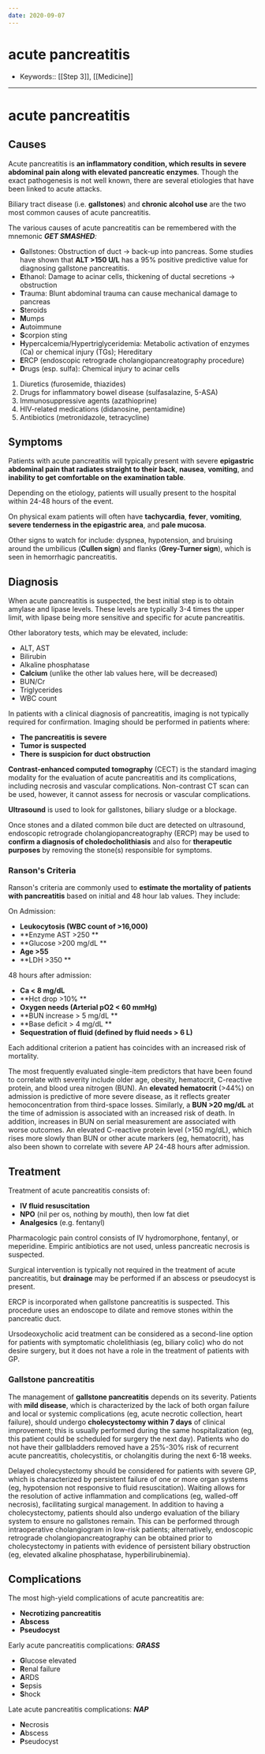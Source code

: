 ```yaml
---
date: 2020-09-07
---
```


# acute pancreatitis

- Keywords:: [[Step 3]], [[Medicine]]
---

# acute pancreatitis

## Causes

<!-- ignore -->

Acute pancreatitis is **an inflammatory condition, which results in severe abdominal pain along with elevated pancreatic enzymes**. Though the exact pathogenesis is not well known, there are several etiologies that have been linked to acute attacks.

Biliary tract disease (i.e. **gallstones**) and **chronic alcohol use** are the two most common causes of acute pancreatitis.

The various causes of acute pancreatitis can be remembered with the mnemonic _**GET SMASHED**:_

- **G**allstones: Obstruction of duct → back-up into pancreas. Some studies have shown that **ALT >150 U/L** has a 95% positive predictive value for diagnosing gallstone pancreatitis.
- **E**thanol: Damage to acinar cells, thickening of ductal secretions → obstruction
- **T**rauma: Blunt abdominal trauma can cause mechanical damage to pancreas
- **S**teroids
- **M**umps
- **A**utoimmune
- **S**corpion sting
- **H**ypercalcemia/Hypertriglyceridemia: Metabolic activation of enzymes (Ca) or chemical injury (TGs); Hereditary
- **E**RCP (endoscopic retrograde cholangiopancreatography procedure)
- **D**rugs (esp. sulfa): Chemical injury to acinar cells

1. Diuretics (furosemide, thiazides)
2. Drugs for inflammatory bowel disease (sulfasalazine, 5-ASA)
3. Immunosuppressive agents (azathioprine)
4. HIV-related medications (didanosine, pentamidine)
5. Antibiotics (metronidazole, tetracycline)

## Symptoms

Patients with acute pancreatitis will typically present with severe **epigastric abdominal pain that radiates straight to their back**, **nausea**, **vomiting**, and **inability to get comfortable on the examination table**.

Depending on the etiology, patients will usually present to the hospital within 24-48 hours of the event.

On physical exam patients will often have **tachycardia**, **fever**, **vomiting**, **severe tenderness in the epigastric area**, and **pale mucosa**.

Other signs to watch for include: dyspnea, hypotension, and bruising around the umbilicus (**Cullen sign**) and flanks (**Grey-Turner sign**), which is seen in hemorrhagic pancreatitis.

## Diagnosis

When acute pancreatitis is suspected, the best initial step is to obtain amylase and lipase levels. These levels are typically 3-4 times the upper limit, with lipase being more sensitive and specific for acute pancreatitis.

Other laboratory tests, which may be elevated, include:

- ALT, AST
- Bilirubin
- Alkaline phosphatase
- **Calcium** (unlike the other lab values here, will be decreased)
- BUN/Cr
- Triglycerides
- WBC count

In patients with a clinical diagnosis of pancreatitis, imaging is not typically required for confirmation. Imaging should be performed in patients where:

- **The pancreatitis is severe**
- **Tumor is suspected**
- **There is suspicion for duct obstruction**

**Contrast-enhanced computed tomography** (CECT) is the standard imaging modality for the evaluation of acute pancreatitis and its complications, including necrosis and vascular complications. Non-contrast CT scan can be used, however, it cannot assess for necrosis or vascular complications.

**Ultrasound** is used to look for gallstones, biliary sludge or a blockage.

Once stones and a dilated common bile duct are detected on ultrasound, endoscopic retrograde cholangiopancreatography (ERCP) may be used to **confirm a diagnosis of choledocholithiasis** and also for **therapeutic purposes** by removing the stone(s) responsible for symptoms.

### Ranson's Criteria

<!-- acute pancreatitis lab predictors -->

Ranson's criteria are commonly used to **estimate the mortality of patients with pancreatitis** based on initial and 48 hour lab values. They include:

On Admission:

- **Leukocytosis (WBC count of >16,000)**
- \*\*Enzyme AST >250 \*\*
- \*\*Glucose >200 mg/dL \*\*
- **Age >55**
- \*\*LDH >350 \*\*

48 hours after admission:

- **Ca < 8 mg/dL**
- \*\*Hct drop >10% \*\*
- **Oxygen needs (Arterial pO2 < 60 mmHg)**
- \*\*BUN increase > 5 mg/dL \*\*
- \*\*Base deficit > 4 mg/dL \*\*
- **Sequestration of fluid (defined by fluid needs > 6 L)**

Each additional criterion a patient has coincides with an increased risk of mortality.

The most frequently evaluated single-item predictors that have been found to correlate with severity include older age, obesity, hematocrit, C-reactive protein, and blood urea nitrogen (BUN).  An **elevated hematocrit** (>44%) on admission is predictive of more severe disease, as it reflects greater hemoconcentration from third-space losses.  Similarly, a **BUN >20 mg/dL** at the time of admission is associated with an increased risk of death.  In addition, increases in BUN on serial measurement are associated with worse outcomes.  An elevated C-reactive protein level (>150 mg/dL), which rises more slowly than BUN or other acute markers (eg, hematocrit), has also been shown to correlate with severe AP 24-48 hours after admission.

## Treatment

Treatment of acute pancreatitis consists of:

- **IV fluid resuscitation**
- **NPO** (nil per os, nothing by mouth), then low fat diet
- **Analgesics** (e.g. fentanyl)

Pharmacologic pain control consists of IV hydromorphone, fentanyl, or meperidine. Empiric antibiotics are not used, unless pancreatic necrosis is suspected.

Surgical intervention is typically not required in the treatment of acute pancreatitis, but **drainage** may be performed if an abscess or pseudocyst is present.

ERCP is incorporated when gallstone pancreatitis is suspected. This procedure uses an endoscope to dilate and remove stones within the pancreatic duct.

Ursodeoxycholic acid treatment can be considered as a second-line option for patients with symptomatic cholelithiasis (eg, biliary colic) who do not desire surgery, but it does not have a role in the treatment of patients with GP.

### Gallstone pancreatitis

<!-- gallstone pancreatitis management -->

The management of **gallstone pancreatitis** depends on its severity.  Patients with **mild disease**, which is characterized by the lack of both organ failure and local or systemic complications (eg, acute necrotic collection, heart failure), should undergo **cholecystectomy within 7 days** of clinical improvement; this is usually performed during the same hospitalization (eg, this patient could be scheduled for surgery the next day).  Patients who do not have their gallbladders removed have a 25%-30% risk of recurrent acute pancreatitis, cholecystitis, or cholangitis during the next 6-18 weeks.

Delayed cholecystectomy should be considered for patients with severe GP, which is characterized by persistent failure of one or more organ systems (eg, hypotension not responsive to fluid resuscitation).  Waiting allows for the resolution of active inflammation and complications (eg, walled-off necrosis), facilitating surgical management.  In addition to having a cholecystectomy, patients should also undergo evaluation of the biliary system to ensure no gallstones remain.  This can be performed through intraoperative cholangiogram in low-risk patients; alternatively, endoscopic retrograde cholangiopancreatography can be obtained prior to cholecystectomy in patients with evidence of persistent biliary obstruction (eg, elevated alkaline phosphatase, hyperbilirubinemia).

## Complications

<!-- ignore -->

The most high-yield complications of acute pancreatitis are:

- **Necrotizing pancreatitis**
- **Abscess**
- **Pseudocyst**

Early acute pancreatitis complications: **_GRASS_**

- **G**lucose elevated
- **R**enal failure
- **A**RDS
- **S**epsis
- **S**hock

Late acute pancreatitis complications: **_NAP_**

- **N**ecrosis
- **A**bscess
- **P**seudocyst
